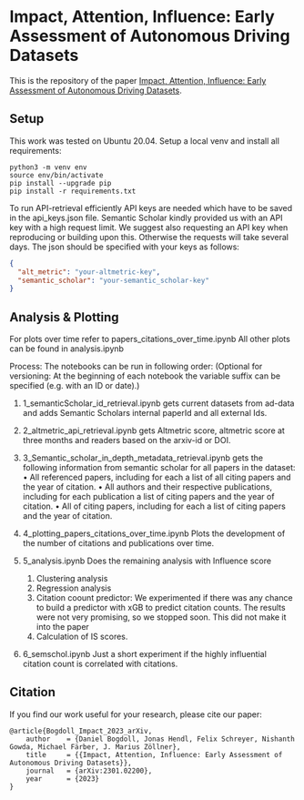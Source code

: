 # Impact, Attention, Influence: Early Assessment of Autonomous Driving Datasets

This is the repository of the paper [Impact, Attention, Influence: Early Assessment of Autonomous Driving Datasets](https://arxiv.org/abs/2301.02200).

## Setup
This work was tested on Ubuntu 20.04. Setup a local venv and install all requirements:
```
python3 -m venv env
source env/bin/activate
pip install --upgrade pip
pip install -r requirements.txt
```

To run API-retrieval efficiently API keys are needed which have to be saved in the api_keys.json file.
Semantic Scholar kindly provided us with an API key with a high request limit. We suggest also requesting an API key when reproducing or building upon this.
Otherwise the requests will take several days.
The json should be specified with your keys as follows:
```json
{
  "alt_metric": "your-altmetric-key",
  "semantic_scholar": "your-semantic_scholar-key"
}
```


## Analysis & Plotting

For plots over time refer to papers_citations_over_time.ipynb
All other plots can be found in analysis.ipynb

Process:
The notebooks can be run in following order:
(Optional for versioning: At the beginning of each notebook the variable suffix can be specified (e.g. with an ID or date).)
1. 1_semanticScholar_id_retrieval.ipynb gets current datasets from ad-data and adds Semantic Scholars internal paperId
and all external Ids.
2. 2_altmetric_api_retrieval.ipynb gets Altmetric score, altmetric score at three months and readers based on the arxiv-id or DOI.
3. 3_Semantic_scholar_in_depth_metadata_retrieval.ipynb gets the following information from semantic scholar for all papers in the dataset:
• All referenced papers, including for each a list of all
citing papers and the year of citation.
• All authors and their respective publications, including
for each publication a list of citing papers and the year
of citation.
• All of citing papers, including for each a list of citing
papers and the year of citation.

4. 4_plotting_papers_citations_over_time.ipynb Plots the development of the number of citations and publications over time.
5. 5_analysis.ipynb Does the remaining analysis with Influence score
   1. Clustering analysis
   2. Regression analysis
   3. Citation coount predictor: We experimented if there was any chance to build a predictor with xGB to predict citation counts. The results were not very promising, so we stopped soon. This did not make it into the paper
   4. Calculation of IS scores.
6. 6_semschol.ipynb Just a short experiment if the highly influential citation count is correlated with citations.





## Citation
If you find our work useful for your research, please cite our paper:
```
@article{Bogdoll_Impact_2023_arXiv,
    author    = {Daniel Bogdoll, Jonas Hendl, Felix Schreyer, Nishanth Gowda, Michael Färber, J. Marius Zöllner},
    title     = {{Impact, Attention, Influence: Early Assessment of Autonomous Driving Datasets}},
    journal   = {arXiv:2301.02200},
    year      = {2023}
}
```
